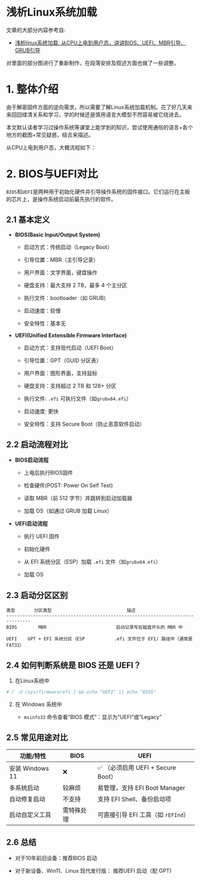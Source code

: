 # 浅析Linux系统加载

文章的大部分内容参考自:

- [浅析linux系统加载: 从CPU上电到用户态，讲讲BIOS、UEFI、MBR引导、GRUB引导](https://zhuanlan.zhihu.com/p/10518502692)

对里面的部分图进行了重新制作，在段落安排及叙述方面也做了一些调整。

# 1. 整体介绍

由于解密固件方面的逆向需求，所以需要了解Linux系统加载机制。花了好几天来来回回缕清关系和学习，学的时候还是慎用语言大模型不然容易被它绕进去。

本文默认读者学习过操作系统等课堂上能学到的知识，尝试使用通俗的语言+各个地方的截图+常见疑惑，结合来描述。

从CPU上电到用户态，大概流程如下：


# 2. BIOS与UEFI对比

`BIOS`和`UEFI`是两种用于初始化硬件并引导操作系统的固件接口。它们运行在主板的芯片上，是操作系统启动前最先执行的软件。

## 2.1 基本定义

- **BIOS(Basic Input/Output System)**

    - 启动方式：传统启动（Legacy Boot）
  
    - 引导位置：MBR（主引导记录）
  
    - 用户界面：文字界面，键盘操作
  
    - 硬盘支持：最大支持 2 TB，最多 4 个主分区
  
    - 执行文件：bootloader（如 GRUB）
  
    - 启动速度：较慢
  
    - 安全特性：基本无

- **UEFI(Unified Extensible Firmware Interface)**

    - 启动方式：支持现代启动（UEFI Boot）
 
    - 引导位置：GPT（GUID 分区表）

    - 用户界面：图形界面，支持鼠标
 
    - 硬盘支持：支持超过 2 TB 和 128+ 分区
 
    - 执行文件: `.efi` 可执行文件（如`grubx64.efi`）
 
    - 启动速度: 更快
 
    - 安全特性：支持 Secure Boot（防止恶意软件启动）
 
## 2.2 启动流程对比

- **BIOS启动流程**

    - 上电后执行BIOS固件
 
    - 检查硬件(POST: Power On Self Test)
 
    - 读取 MBR（前 512 字节）并跳转到启动加载器
 
    - 加载 OS（如通过 GRUB 加载 Linux） 

- **UEFI启动流程**

    - 执行 UEFI 固件
 
    - 初始化硬件
 
    - 从 EFI 系统分区（ESP）加载 `.efi` 文件（如`grubx64.efi`）
 
    - 加载 OS
 
## 2.3 启动分区区别

```text
类型       分区类型                            描述
-------------------------------------------------------------------------------
BIOS	    MBR                          启动记录写在磁盘开头的 MBR 中

UEFI	GPT + EFI 系统分区（ESP           .efi 文件位于 EFI/ 路径中（通常是 FAT32）
```

## 2.4 如何判断系统是 BIOS 还是 UEFI？

1. 在Linux系统中

  ```bash
  # [ -d /sys/firmware/efi ] && echo "UEFI" || echo "BIOS"
  ```

2. 在 Windows 系统中

    - `msinfo32` 命令查看“BIOS 模式”：显示为“UEFI”或“Legacy”

## 2.5 常见用途对比


| 功能/特性         | BIOS  | UEFI                                    |
| ---------------- | --------- | ----------------------------------- |
| 安装 Windows 11   | ❌        | ✅ （必须启用 UEFI + Secure Boot）     |
| 多系统启动         | 较麻烦     | 易管理，支持 EFI Boot Manager         |
| 自动修复启动       | 不支持     | 支持 EFI Shell、备份启动项             |
| 启动自定义工具      | 需特殊处理 | 可直接引导 EFI 工具（如 `rEFInd`）      |


## 2.6 总结

- 对于10年前旧设备：推荐BIOS 启动

- 对于新设备、Win11、Linux 现代发行版： 推荐UEFI 启动（配 GPT)
